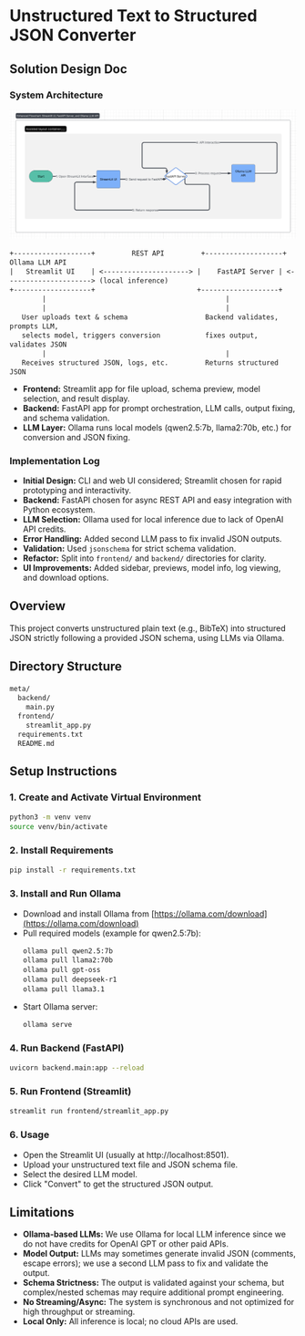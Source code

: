 # Unstructured Text to Structured JSON Converter

## Solution Design Doc

### System Architecture

![System Architecture](images/system_design.png)

```
+-------------------+         REST API         +-------------------+         Ollama LLM API
|   Streamlit UI    | <---------------------> |    FastAPI Server | <---------------------> (local inference)
+-------------------+                         +-------------------+
        |                                            |
        |                                            |
   User uploads text & schema                   Backend validates, prompts LLM,
   selects model, triggers conversion           fixes output, validates JSON
        |                                            |
   Receives structured JSON, logs, etc.         Returns structured JSON
```

- **Frontend:** Streamlit app for file upload, schema preview, model selection, and result display.
- **Backend:** FastAPI app for prompt orchestration, LLM calls, output fixing, and schema validation.
- **LLM Layer:** Ollama runs local models (qwen2.5:7b, llama2:70b, etc.) for conversion and JSON fixing.

### Implementation Log

- **Initial Design:** CLI and web UI considered; Streamlit chosen for rapid prototyping and interactivity.
- **Backend:** FastAPI chosen for async REST API and easy integration with Python ecosystem.
- **LLM Selection:** Ollama used for local inference due to lack of OpenAI API credits.
- **Error Handling:** Added second LLM pass to fix invalid JSON outputs.
- **Validation:** Used `jsonschema` for strict schema validation.
- **Refactor:** Split into `frontend/` and `backend/` directories for clarity.
- **UI Improvements:** Added sidebar, previews, model info, log viewing, and download options.

## Overview

This project converts unstructured plain text (e.g., BibTeX) into structured JSON strictly following a provided JSON schema, using LLMs via Ollama.

## Directory Structure

```
meta/
  backend/
    main.py
  frontend/
    streamlit_app.py
  requirements.txt
  README.md
```

## Setup Instructions

### 1. Create and Activate Virtual Environment

```bash
python3 -m venv venv
source venv/bin/activate
```

### 2. Install Requirements

```bash
pip install -r requirements.txt
```

### 3. Install and Run Ollama

- Download and install Ollama from [https://ollama.com/download](https://ollama.com/download)
- Pull required models (example for qwen2.5:7b):
  ```bash
  ollama pull qwen2.5:7b
  ollama pull llama2:70b
  ollama pull gpt-oss
  ollama pull deepseek-r1
  ollama pull llama3.1
  ```
- Start Ollama server:
  ```bash
  ollama serve
  ```

### 4. Run Backend (FastAPI)

```bash
uvicorn backend.main:app --reload
```

### 5. Run Frontend (Streamlit)

```bash
streamlit run frontend/streamlit_app.py
```

### 6. Usage

- Open the Streamlit UI (usually at http://localhost:8501).
- Upload your unstructured text file and JSON schema file.
- Select the desired LLM model.
- Click "Convert" to get the structured JSON output.

## Limitations

- **Ollama-based LLMs:** We use Ollama for local LLM inference since we do not have credits for OpenAI GPT or other paid APIs.
- **Model Output:** LLMs may sometimes generate invalid JSON (comments, escape errors); we use a second LLM pass to fix and validate the output.
- **Schema Strictness:** The output is validated against your schema, but complex/nested schemas may require additional prompt engineering.
- **No Streaming/Async:** The system is synchronous and not optimized for high throughput or streaming.
- **Local Only:** All inference is local; no cloud APIs are used.
